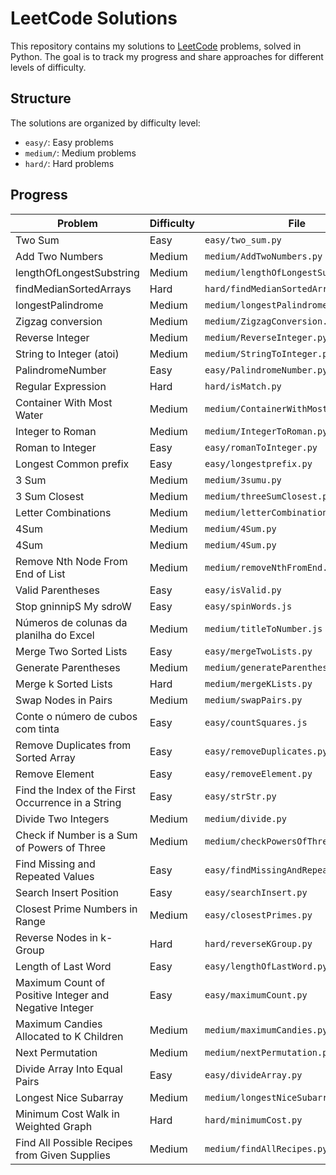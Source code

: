 # LeetCode Solutions

This repository contains my solutions to [LeetCode](https://leetcode.com/) problems, solved in Python. The goal is to track my progress and share approaches for different levels of difficulty.

## Structure

The solutions are organized by difficulty level:

- `easy/`: Easy problems
- `medium/`: Medium problems
- `hard/`: Hard problems

## Progress

| Problem                                                | Difficulty | File                                   |
| ------------------------------------------------------ | ---------- | -------------------------------------- |
| Two Sum                                                | Easy       | `easy/two_sum.py`                      |
| Add Two Numbers                                        | Medium     | `medium/AddTwoNumbers.py`              |
| lengthOfLongestSubstring                               | Medium     | `medium/lengthOfLongestSubstring.py`   |
| findMedianSortedArrays                                 | Hard       | `hard/findMedianSortedArrays.py`       |
| longestPalindrome                                      | Medium     | `medium/longestPalindrome.py`          |
| Zigzag conversion                                      | Medium     | `medium/ZigzagConversion.py`           |
| Reverse Integer                                        | Medium     | `medium/ReverseInteger.py  `           |
| String to Integer (atoi)                               | Medium     | `medium/StringToInteger.py  `          |
| PalindromeNumber                                       | Easy       | `easy/PalindromeNumber.py  `           |
| Regular Expression                                     | Hard       | `hard/isMatch.py  `                    |
| Container With Most Water                              | Medium     | `medium/ContainerWithMostWater.py  `   |
| Integer to Roman                                       | Medium     | `medium/IntegerToRoman.py  `           |
| Roman to Integer                                       | Easy       | `easy/romanToInteger.py  `             |
| Longest Common prefix                                  | Easy       | `easy/longestprefix.py  `              |
| 3 Sum                                                  | Medium     | `medium/3sumu.py  `                    |
| 3 Sum Closest                                          | Medium     | `medium/threeSumClosest.py  `          |
| Letter Combinations                                    | Medium     | `medium/letterCombinations.py  `       |
| 4Sum                                                   | Medium     | `medium/4Sum.py  `                     |
| 4Sum                                                   | Medium     | `medium/4Sum.py  `                     |
| Remove Nth Node From End of List                       | Medium     | `medium/removeNthFromEnd.py  `         |
| Valid Parentheses                                      | Easy       | `easy/isValid.py  `                    |
| Stop gninnipS My sdroW                                 | Easy       | `easy/spinWords.js  `                  |
| Números de colunas da planilha do Excel                | Medium     | `medium/titleToNumber.js`              |
| Merge Two Sorted Lists                                 | Easy       | `easy/mergeTwoLists.py`                |
| Generate Parentheses                                   | Medium     | `medium/generateParenthesis.py`        |
| Merge k Sorted Lists                                   | Hard       | `medium/mergeKLists.py`                |
| Swap Nodes in Pairs                                    | Medium     | `medium/swapPairs.py`                  |
| Conte o número de cubos com tinta                      | Easy       | `easy/countSquares.js`                 |
| Remove Duplicates from Sorted Array                    | Easy       | `easy/removeDuplicates.py`             |
| Remove Element                                         | Easy       | `easy/removeElement.py`                |
| Find the Index of the First Occurrence in a String     | Easy       | `easy/strStr.py`                       |
| Divide Two Integers                                    | Medium     | `medium/divide.py`                     |
| Check if Number is a Sum of Powers of Three            | Medium     | `medium/checkPowersOfThree.py`         |
| Find Missing and Repeated Values                       | Easy       | `easy/findMissingAndRepeatedValues.py` |
| Search Insert Position                                 | Easy       | `easy/searchInsert.py`                 |
| Closest Prime Numbers in Range                         | Medium     | `easy/closestPrimes.py`                |
| Reverse Nodes in k-Group                               | Hard       | `hard/reverseKGroup.py`                |
| Length of Last Word                                    | Easy       | `easy/lengthOfLastWord.py`             |
| Maximum Count of Positive Integer and Negative Integer | Easy       | `easy/maximumCount.py`                 |
| Maximum Candies Allocated to K Children                | Medium     | `medium/maximumCandies.py`             |
| Next Permutation                                       | Medium     | `medium/nextPermutation.py`            |
| Divide Array Into Equal Pairs                          | Easy       | `easy/divideArray.py`                  |
| Longest Nice Subarray                                  | Medium     | `medium/longestNiceSubarray.py`        |
| Minimum Cost Walk in Weighted Graph                    | Hard       | `hard/minimumCost.py`                  |
| Find All Possible Recipes from Given Supplies          | Medium     | `medium/findAllRecipes.py`             |
